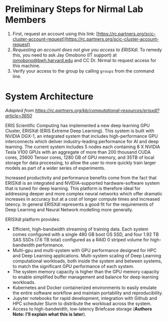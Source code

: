 # Preliminary Steps for Nirmal Lab Members

1. First, request an account using this link: [https://rc.partners.org/scic-cluster-account-request](https://rc.partners.org/scic-cluster-account-request)
2. *Requesting an account does not give you access to ERISXdl*. To remedy this, you need to ask Jay Omobono (IT support) at [jomobono@bwh.harvard.edu](jomobono@bwh.harvard.edu) and CC Dr. Nirmal to request access for this machine. 
3. Verify your access to the group by calling `groups` from the command line. 

# System Architecture
*Adapted from https://rc.partners.org/kb/computational-resources/erisxdl?article=3650*

ERIS Scientific Computing has implemented a new deep learning GPU Cluster, ERISXdl (ERIS Extreme Deep Learning). This system is built with NVIDIA DGX-1, an integrated system that includes high-performance GPU interconnects which deliver industry-leading performance for AI and deep learning. The current system includes 5 nodes each containing 8 X NVIDIA Tesla V100 GPUs with an aggregate of more than 200 thousand CUDA cores, 25600 Tensor cores, 1280 GB of GPU memory, and 35TB of local storage for data processing, to allow the user to more quickly train larger models as part of a wider series of experiments.
 
Increased productivity and performance benefits come from the fact that ERISXdl is an integrated and NVIDIA-supported hardware-software system that is tuned for deep learning. This platform is therefore ideal for addressing deeper and more complex neural networks which offer dramatic increases in accuracy but at a cost of longer compute times and increased latency. In general ERISXdl represents a good fit for the requirements of Deep Learning and Neural Network modelling more generally. 
 
ERISXdl platform provides:

- Efficient, high-bandwidth streaming of training data. Each system comes configured with a single 480 GB boot OS SSD, and four 1.92 TB SAS SSDs (7.6 TB total) configured as a RAID 0 striped volume for high-bandwidth performance.
- Multi-gpu and multi-system with GPU performance designed for HPC and Deep Learning applications. Multi-system scaling of Deep Learning computational workloads, both inside the system and between systems, to match the significant GPU performance of each system.
- The system memory capacity is higher than the GPU memory capacity to enable simplified buffer management and balance for deep learning workloads.
- Kubernetes and Docker containerized environments to easily emulate the entire software workflow and maintain portability and reproducibility.
- Jupyter notebooks for rapid development, integration with Github and HPC scheduler Slurm to distribute the workload across the system.
- Access to high-bandwidth, low-latency Briefcase storage (__Authors Note: I'll explain what this is later__).

